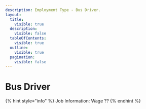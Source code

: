 ```yaml
---
description: Employment Type - Bus Driver.
layout:
  title:
    visible: true
  description:
    visible: false
  tableOfContents:
    visible: true
  outline:
    visible: true
  pagination:
    visible: false
---
```


# Bus Driver

{% hint style="info" %}
Job Information: Wage ??&#x20;
{% endhint %}
